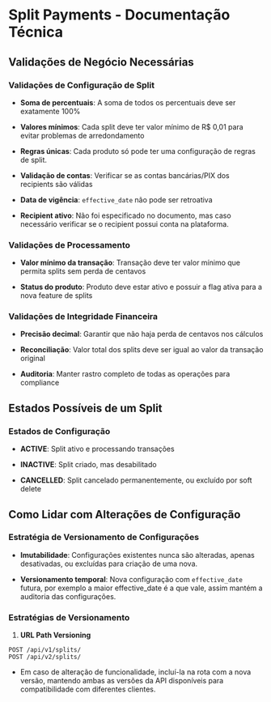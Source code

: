 # Split Payments - Documentação Técnica

## Validações de Negócio Necessárias

### Validações de Configuração de Split

- **Soma de percentuais**: A soma de todos os percentuais deve ser exatamente 100%

- **Valores mínimos**: Cada split deve ter valor mínimo de R$ 0,01 para evitar problemas de arredondamento

- **Regras únicas**: Cada produto só pode ter uma configuração de regras de split.

- **Validação de contas**: Verificar se as contas bancárias/PIX dos recipients são válidas

- **Data de vigência**: `effective_date` não pode ser retroativa

- **Recipient ativo**: Não foi especificado no documento, mas caso necessário verificar se o recipient possui conta na plataforma.

### Validações de Processamento

- **Valor mínimo da transação**: Transação deve ter valor mínimo que permita splits sem perda de centavos

- **Status do produto**: Produto deve estar ativo e possuir a flag ativa para a nova feature de splits

### Validações de Integridade Financeira

- **Precisão decimal**: Garantir que não haja perda de centavos nos cálculos

- **Reconciliação**: Valor total dos splits deve ser igual ao valor da transação original

- **Auditoria**: Manter rastro completo de todas as operações para compliance

## Estados Possíveis de um Split

### Estados de Configuração

- **ACTIVE**: Split ativo e processando transações

- **INACTIVE**: Split criado, mas desabilitado

- **CANCELLED**: Split cancelado permanentemente, ou excluído por soft delete

## Como Lidar com Alterações de Configuração

### Estratégia de Versionamento de Configurações

- **Imutabilidade**: Configurações existentes nunca são alteradas, apenas desativadas, ou excluídas para criação de uma nova.

- **Versionamento temporal**: Nova configuração com `effective_date` futura, por exemplo a maior effective_date é a que vale, assim mantém a auditoria das configurações.

### Estratégias de Versionamento

1. **URL Path Versioning**

```
POST /api/v1/splits/
POST /api/v2/splits/
```

- Em caso de alteração de funcionalidade, incluí-la na rota com a nova versão, mantendo ambas as versões da API disponíveis para compatibilidade com diferentes clientes.
